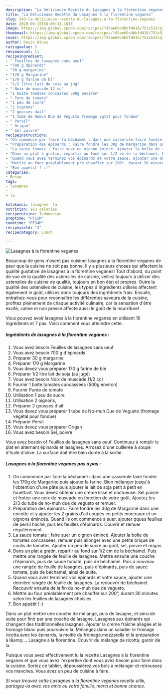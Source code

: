 ```yaml
---
description: "La Délicieuse Recette du Lasagnes à la florentine veganes"
title: "La Délicieuse Recette du Lasagnes à la florentine veganes"
slug: 543-la-delicieuse-recette-du-lasagnes-a-la-florentine-veganes
date: 2020-09-15T16:00:32.181Z
image: https://img-global.cpcdn.com/recipes/f45ae60c4bbfd416/751x532cq70/lasagnes-a-la-florentine-veganes-photo-principale-de-la-recette.jpg
thumbnail: https://img-global.cpcdn.com/recipes/f45ae60c4bbfd416/751x532cq70/lasagnes-a-la-florentine-veganes-photo-principale-de-la-recette.jpg
cover: https://img-global.cpcdn.com/recipes/f45ae60c4bbfd416/751x532cq70/lasagnes-a-la-florentine-veganes-photo-principale-de-la-recette.jpg
author: Devin Hines
ratingvalue: 3
reviewcount: 11
recipeingredient:
- " Feuilles de lasagnes sans oeuf"
- "700 g dpinards"
- "30 g margarine"
- "170 g Margarine"
- "170 g farine de bl"
- "1/2 litre lait de soja au jug"
- " Noix de muscade 12 cc"
- "1 boîte tomates concasses 500g environ"
- " Pure de tomate"
- "1 peu de sucre"
- "2 oignons"
- "2 gousses dail"
- "1 tube de Nomuh Due de Vegusto fromage vgtal pour fondue"
- " Persil"
- " Origan"
- " Sel poivre"
recipeinstructions:
- "On commence par faire la béchamel : dans une casserole faire fondre les 170g de Margarine puis ajouter la farine. Bien mélanger jusqu&#39;à l&#39;obtention d&#39;une pâte puis ajouter le lait de soja petit à petit en fouettant. Vous devez obtenir une crème lisse et onctueuse. Sel poivre et frotter une noix de muscade en fonction de votre goût. Ajoutez les 2/3 du tube de no-muh due de vegusto et remuer."
- "Préparation des épinards : Faire fondre les 30g de Margarine dans une cocotte et y ajouter les 2 grains d&#39;ail coupés en petits morceaux et un oignons émincés. Quand ils ont commencé à suer, ajouter qques feuilles de persil haché, puis les feuilles d&#39;épinards. Couvrir et remuer régulièrement."
- "La sauce tomate : faire suer un oignon émincé. Ajouter la boîte de tomates concassées, remuer puis allonger avec une petite brique de coulis de tomates. Ajouter un peu de sucre au goût, sel, poivre et origan."
- "Dans un plat à gratin, repartir au fond sur 1/2 cm de la béchamel. Puis mettre une rangée de feuille de lasagnes. Mettre ensuite une couche d&#39;épinards, puis de sauce tomate, puis de béchamel. Puis à nouveau une rangée de feuille de lasagnes, puis d&#39;épinards, puis de sauce tomate, puis de béchamel, ainsi de suite."
- "Quand vous avez terminez vos épinards et votre sauce, ajouter une dernière rangée de feuille de lasagnes. La recouvrir de béchamel. Recouvrir ensuite de la fin du no-muh due de vegusto."
- "Mettre au four préalablement pré chauffer sur 200°, durant 30 minutes selon les feuilles de lasagnes choisies."
- "Bon appétit ! :)"
categories:
- Resep
tags:
- lasagnes
- 
- la

katakunci: lasagnes  la 
nutrition: 163 calories
recipecuisine: Indonesian
preptime: "PT15M"
cooktime: "PT34M"
recipeyield: "2"
recipecategory: Lunch

---
```



![Lasagnes à la florentine veganes](https://img-global.cpcdn.com/recipes/f45ae60c4bbfd416/751x532cq70/lasagnes-a-la-florentine-veganes-photo-principale-de-la-recette.jpg)

Beaucoup de gens n'osent pas cuisiner lasagnes à la florentine veganes de peur que la cuisine ne soit pas bonne. Il y a plusieurs choses qui affectent la qualité gustative de lasagnes à la florentine veganes! Tout d'abord, du point de vue de la qualité des ustensiles de cuisine, veillez toujours à utiliser des ustensiles de cuisine de qualité, toujours en bon état et propres. Outre la qualité des ustensiles de cuisine, les types d'ingrédients utilisés affectent également le goût, utilisez donc toujours des ingrédients frais. Ensuite, entraînez-vous pour reconnaître les différentes saveurs de la cuisine, profitez pleinement de chaque activité culinaire, car la sensation d'être excité, calme et non pressé affecte aussi le goût de la nourriture!

<!--inarticleads1-->

Vous pouvez avoir lasagnes à la florentine veganes en utilisant 16 Ingrédients et 7 pas. Voici comment vous atteindre cette.

##### Ingrédients de lasagnes à la florentine veganes :

1. Vous avez besoin  Feuilles de lasagnes sans oeuf
1. Vous avez besoin 700 g d&#39;épinards
1. Préparer 30 g margarine
1. Préparer 170 g Margarine
1. Vous devez vous préparer 170 g farine de blé
1. Préparer 1/2 litre lait de soja (au jugé)
1. Vous avez besoin  Noix de muscade (1/2 cc)
1. Fournir 1 boîte tomates concassées (500g environ)
1. Fournir  Purée de tomate
1. Utilisation 1 peu de sucre
1. Utilisation 2 oignons,
1. Préparer 2 gousses d&#39;ail
1. Vous devez vous préparer 1 tube de No-muh Due de Vegusto (fromage végétal pour fondue)
1. Préparer  Persil
1. Vous devez vous préparer  Origan
1. Vous avez besoin  Sel, poivre


Vous avez besoin of Feuilles de lasagnes sans oeuf. Continuez à remplir le plat en alternant épinards et lasagnes. Arrosez d&#39;une cuillerée à soupe d&#39;huile d&#39;olive. La surface doit être bien dorée à la sortie. 

<!--inarticleads2-->

##### Lasagnes à la florentine veganes pas à pas :

1. On commence par faire la béchamel : dans une casserole faire fondre les 170g de Margarine puis ajouter la farine. Bien mélanger jusqu&#39;à l&#39;obtention d&#39;une pâte puis ajouter le lait de soja petit à petit en fouettant. Vous devez obtenir une crème lisse et onctueuse. Sel poivre et frotter une noix de muscade en fonction de votre goût. Ajoutez les 2/3 du tube de no-muh due de vegusto et remuer.
1. Préparation des épinards : Faire fondre les 30g de Margarine dans une cocotte et y ajouter les 2 grains d&#39;ail coupés en petits morceaux et un oignons émincés. Quand ils ont commencé à suer, ajouter qques feuilles de persil haché, puis les feuilles d&#39;épinards. Couvrir et remuer régulièrement.
1. La sauce tomate : faire suer un oignon émincé. Ajouter la boîte de tomates concassées, remuer puis allonger avec une petite brique de coulis de tomates. Ajouter un peu de sucre au goût, sel, poivre et origan.
1. Dans un plat à gratin, repartir au fond sur 1/2 cm de la béchamel. Puis mettre une rangée de feuille de lasagnes. Mettre ensuite une couche d&#39;épinards, puis de sauce tomate, puis de béchamel. Puis à nouveau une rangée de feuille de lasagnes, puis d&#39;épinards, puis de sauce tomate, puis de béchamel, ainsi de suite.
1. Quand vous avez terminez vos épinards et votre sauce, ajouter une dernière rangée de feuille de lasagnes. La recouvrir de béchamel. Recouvrir ensuite de la fin du no-muh due de vegusto.
1. Mettre au four préalablement pré chauffer sur 200°, durant 30 minutes selon les feuilles de lasagnes choisies.
1. Bon appétit ! :)


Dans un plat mettre une couche de mélange, puis de lasagne, et ainsi de suite pour finir par une couche de lasagne. Lasagnes aux épinards qui changent des traditionnelles lasagnes. Ajouter la crème fraîche allégée et le fromage blanc puis poursuivre la. Mélangez dans un saladier le fromage ricotta avec les épinards, la moitié du fromage.mozzarella et la préparation à l&amp;amp;… Lasagne à la florentine. Couvrir du mélange de ricotta; garnir de la. 

<!--inarticleads1-->

<p>
Puisque vous avez effectivement lu la recette Lasagnes à la florentine veganes et que vous avez l'expertise dont vous avez besoin pour faire dans la cuisine. Sortez ce tablier, dépoussiérez vos bols à mélanger et retroussez vos manches. Vous avez un peu de cuisine à faire.
</p>

<p>
<i>Si vous trouvez cette Lasagnes à la florentine veganes recette utile, partagez-la avec vos amis ou votre famille, merci et bonne chance.</i>
</p>
